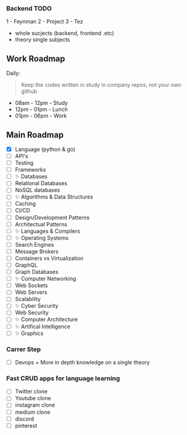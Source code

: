 ### Backend TODO

1 - Feynman
2 - Project
3 - Tez
  - whole sucjects (backend, frontend .etc)
  - theory single subjects 
  
## Work Roadmap

Daily:
> Keep the codes written in study in company repos, not your own github
- 08am - 12pm - Study
- 12pm - 01pm - Lunch
- 01pm - 06pm - Work

## Main Roadmap

- [x] Language (python & go)
- [ ] API's
- [ ] Testing
- [ ] Frameworks
- [ ] ✨ Databases
- [ ] Relational Databases
- [ ] NoSQL databases
- [ ]  ✨ Algorithms & Data Structures
- [ ] Caching
- [ ] CI/CD
- [ ] Design/Development Patterns
- [ ] Architectual Patterns
- [ ] ✨ Languages & Compilers
- [ ] ✨ Operating Systems
- [ ] Search Engines
- [ ] Message Brokers
- [ ] Containers vs Virtualization
- [ ] GraphQL
- [ ] Graph Databases
- [ ] ✨ Computer Networking
- [ ] Web Sockets
- [ ] Web Servers
- [ ] Scalability
- [ ] ✨ Cyber Security
- [ ] Web Security
- [ ] ✨ Computer Architecture 
- [ ] ✨ Artifical Intelligence
- [ ] ✨ Graphics

### Carrer Step

- [ ] Devops + More in depth knowledge on a single theory

### Fast CRUD apps for language learning

- [ ]  Twitter clone
- [ ] Youtube clone
- [ ] instagram clone
- [ ] medium clone
- [ ] discord
- [ ] pinterest
